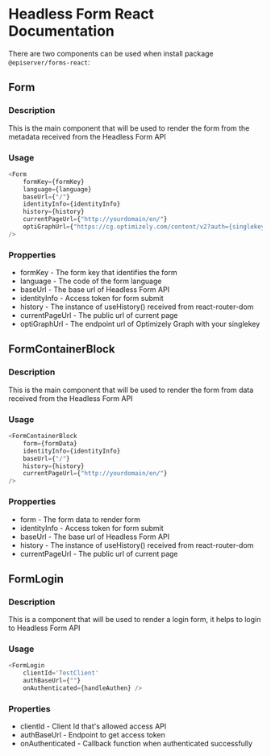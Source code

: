 # Headless Form React Documentation
There are two components can be used when install package `@episerver/forms-react`:
## Form 
### Description
This is the main component that will be used to render the form from the metadata received from the Headless Form API
### Usage
```js
<Form
    formKey={formKey}
    language={language}
    baseUrl={"/"}
    identityInfo={identityInfo} 
    history={history}
    currentPageUrl={"http://yourdomain/en/"}
    optiGraphUrl={"https://cg.optimizely.com/content/v2?auth={singlekey}"}
/>
```
### Propperties
* formKey - The form key that identifies the form
* language - The code of the form language
* baseUrl - The base url of Headless Form API
* identityInfo - Access token for form submit
* history - The instance of useHistory() received from react-router-dom
* currentPageUrl - The public url of current page
* optiGraphUrl - The endpoint url of Optimizely Graph with your singlekey

## FormContainerBlock
### Description
This is the main component that will be used to render the form from data received from the Headless Form API
### Usage
```js
<FormContainerBlock 
    form={formData} 
    identityInfo={identityInfo} 
    baseUrl={"/"} 
    history={history} 
    currentPageUrl={"http://yourdomain/en/"}
/>
```
### Propperties
* form - The form data to render form
* identityInfo - Access token for form submit
* baseUrl - The base url of Headless Form API
* history - The instance of useHistory() received from react-router-dom
* currentPageUrl - The public url of current page

## FormLogin
### Description
This is a component that will be used to render a login form, it helps to login to Headless Form API
### Usage
```js
<FormLogin
    clientId='TestClient'
    authBaseUrl={""}
    onAuthenticated={handleAuthen} />
```
### Properties
* clientId - Client Id that's allowed access API
* authBaseUrl - Endpoint to get access token
* onAuthenticated - Callback function when authenticated successfully